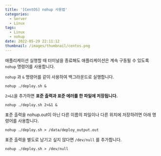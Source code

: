 ```yaml
---
title: '[CentOS] nohup 사용법'
categories:
  - Server
  - Linux
tags:
  - Linux
  - nohup
date: 2022-05-29 22:11:12
thumbnail: /images/thumbnail/centos.png
---
```


애플리케이션 실행할 때 터미널을 종료해도 애플리케이션은 계속 구동될 수 있도록 `nohup` 명령어를 사용합니다.

`nohup` 과 `&` 명령어를 같이 사용하여 백그라운드로 실행합니다.

```shell
nohup ./deploy.sh &
```

`2>&1`을 추가하면 **표준 출력과 표준 에러를 한 파일에 저장됩니다.**

```shell
nohup ./deploy.sh 2>&1 &
```

표준 출력을 nohup.out이 아닌 다른 이름의 파일이나 다른 위치에 저장하려면 아래 명령어를 사용합니다.

```shell
nohup ./deploy.sh > /data/deploy_output.out
```

표준 출력을 별도로 남기고 싶지 않다면 `/dev/null` 를 추가합니다.

```shell
nohup ./deploy.sh > /dev/null
```
